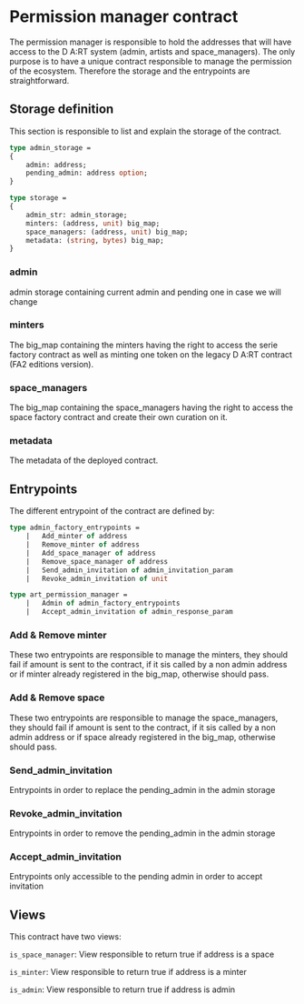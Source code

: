 # Permission manager contract 

The permission manager is responsible to hold the addresses that will have access to the D A:RT system (admin, artists and space_managers). The only purpose is to have a unique contract responsible to manage the permission of the ecosystem. Therefore the storage and the entrypoints are straightforward.

## Storage definition

This section is responsible to list and explain the storage of the contract.

```ocaml
type admin_storage = 
{
    admin: address;
    pending_admin: address option;
}

type storage =
{
    admin_str: admin_storage;
    minters: (address, unit) big_map;
    space_managers: (address, unit) big_map;
    metadata: (string, bytes) big_map;
}
```

### admin

admin storage containing current admin and pending one in case we will change

### minters

The big_map containing the minters having the right to access the serie factory contract as well as minting one token on the legacy D A:RT contract (FA2 editions version).

### space_managers

The big_map containing the space_managers having the right to access the space factory contract and create their own curation on it.

### metadata

The metadata of the deployed contract.

## Entrypoints

The different entrypoint of the contract are defined by:

```ocaml
type admin_factory_entrypoints =
    |   Add_minter of address
    |   Remove_minter of address
    |   Add_space_manager of address
    |   Remove_space_manager of address
    |   Send_admin_invitation of admin_invitation_param
    |   Revoke_admin_invitation of unit

type art_permission_manager = 
    |   Admin of admin_factory_entrypoints
    |   Accept_admin_invitation of admin_response_param
```

### Add & Remove minter

These two entrypoints are responsible to manage the minters, they should fail if amount is sent to the contract, if it sis called by a non admin address or if minter already registered in the big_map, otherwise should pass.

### Add & Remove space

These two entrypoints are responsible to manage the space_managers, they should fail if amount is sent to the contract, if it sis called by a non admin address or if space already registered in the big_map, otherwise should pass.

### Send_admin_invitation

Entrypoints in order to replace the pending_admin in the admin storage

### Revoke_admin_invitation

Entrypoints in order to remove the pending_admin in the admin storage

### Accept_admin_invitation

Entrypoints only accessible to the pending admin in order to accept invitation

## Views

This contract have two views:

`is_space_manager`: View responsible to return true if address is a space

`is_minter`: View responsible to return true if address is a minter

`is_admin`: View responsible to return true if address is admin